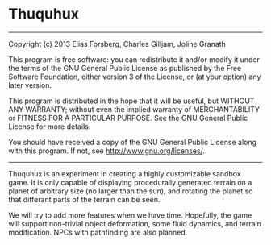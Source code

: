 Thuquhux
========

--------
Copyright (c) 2013 Elias Forsberg, Charles Gilljam, Joline Granath

This program is free software: you can redistribute it and/or modify
it under the terms of the GNU General Public License as published by
the Free Software Foundation, either version 3 of the License, or
(at your option) any later version.

This program is distributed in the hope that it will be useful,
but WITHOUT ANY WARRANTY; without even the implied warranty of
MERCHANTABILITY or FITNESS FOR A PARTICULAR PURPOSE. See the
GNU General Public License for more details.

You should have received a copy of the GNU General Public License
along with this program. If not, see <http://www.gnu.org/licenses/>.

--------

Thuquhux is an experiment in creating a highly customizable sandbox 
game. It is only capable of displaying procedurally generated terrain
on a planet of arbitrary size (no larger than the sun), and rotating 
the planet so that differant parts of the terrain can be seen. 

We will try to add more features when we have time. Hopefully, the 
game will support non-trivial object deformation, some fluid dynamics,
and terrain modification. NPCs with pathfinding are also planned. 
